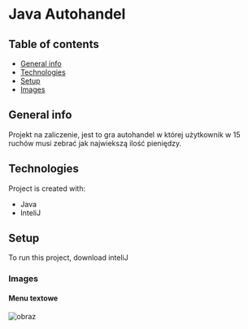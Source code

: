 # Java Autohandel

## Table of contents
* [General info](#general-info)
* [Technologies](#technologies)
* [Setup](#setup)
* [Images](#Images)


## General info
Projekt na zaliczenie, jest to gra autohandel w której użytkownik w 15 ruchów musi zebrać jak najwiekszą ilość pieniędzy.
	
## Technologies
Project is created with:
* Java
* InteliJ

	
## Setup
To run this project, download inteliJ
### Images
#### Menu textowe 
![obraz](https://user-images.githubusercontent.com/60784415/160837015-586b8bd1-b23b-4648-8795-c3939c4c966c.png)
